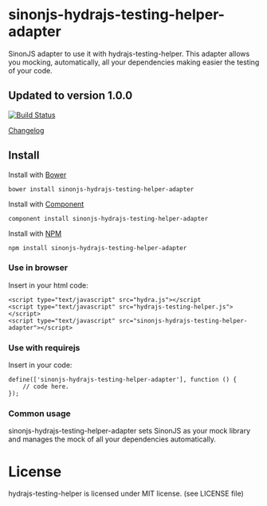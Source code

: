 # sinonjs-hydrajs-testing-helper-adapter

SinonJS adapter to use it with hydrajs-testing-helper.
This adapter allows you mocking, automatically, all your dependencies making easier the testing of your code.

## Updated to version 1.0.0

[![Build Status](https://travis-ci.org/HydraJS/sinonjs-hydrajs-testing-helper-adapter.png)](https://travis-ci.org/HydraJS/sinonjs-hydrajs-testing-helper-adapter)

[Changelog](https://raw.github.com/HydraJS/sinonjs-hydrajs-testing-helper-adapter/master/changelog.txt)

## Install

Install with [Bower](http://bower.io)

    bower install sinonjs-hydrajs-testing-helper-adapter

Install with [Component](http://component.io)

    component install sinonjs-hydrajs-testing-helper-adapter

Install with [NPM](http://npmjs.org)

    npm install sinonjs-hydrajs-testing-helper-adapter

### Use in browser

Insert in your html code:

	<script type="text/javascript" src="hydra.js"></script
	<script type="text/javascript" src="hydrajs-testing-helper.js"></script>
	<script type="text/javascript" src="sinonjs-hydrajs-testing-helper-adapter"></script>

### Use with requirejs

Insert in your code:

    define(['sinonjs-hydrajs-testing-helper-adapter'], function () {
        // code here.
    });

### Common usage

sinonjs-hydrajs-testing-helper-adapter sets SinonJS as your mock library and manages the mock of all your dependencies automatically.

# License
hydrajs-testing-helper is licensed under MIT license. (see LICENSE file)
